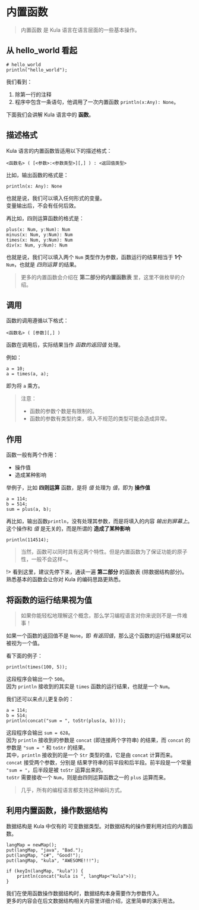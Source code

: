 # 内置函数
> 内置函数 是 Kula 语言在语言层面的一些基本操作。

## 从 hello_world 看起
```kula
# hello_world
println("hello_world");
```

我们看到：
1. 除第一行的注释
2. 程序中包含一条语句，他调用了一次内置函数 `println(x:Any): None`。

下面我们会讲解 Kula 语言中的 **函数**。

## 描述格式
Kula 语言的内置函数皆适用以下的描述格式：
```
<函数名> ( [<参数>:<参数类型>][,] ) : <返回值类型>
```

比如，输出函数的格式是：
```
println(x: Any): None
```
也就是说，我们可以填入任何形式的变量。    
变量输出后，不会有任何后效。

再比如，四则运算函数的格式是：
```
plus(x: Num, y:Num): Num
minus(x: Num, y:Num): Num
times(x: Num, y:Num): Num
div(x: Num, y:Num): Num
```
也就是说，我们可以填入两个 `Num` 类型作为参数，函数运行的结果相当于 **1个** `Num`，也就是 *四则运算* 的结果。

> 更多的内置函数会介绍在 **第二部分的内置函数表** 里，这里不做枚举的介绍。

## 调用
函数的调用遵循以下格式：
```
<函数名> ( [参数][,] )
```
函数在调用后，实际结果当作 *函数的返回值* 处理。

例如：
```kula
a = 10;
a = times(a, a);
```
即为将 `a` 乘方。

> 注意：  
> + 函数的参数个数是有限制的。
> + 函数的参数有类型约束，填入不规范的类型可能会造成异常。

## 作用
函数一般有两个作用：
+ 操作值
+ 造成某种影响

举例子，比如 **四则运算** 函数，是将 *值* 处理为 *值*，即为 **操作值**
```kula
a = 114;
b = 514;
sum = plus(a, b);
```

再比如，输出函数`println`，没有处理其参数，而是将填入的内容 *输出到屏幕上*。   
这个操作和 *值* 是无关的，而是所谓的 **造成了某种影响**
```kula
println(114514);
```

> 当然，函数可以同时具有这两个特性。但是内置函数为了保证功能的原子性，一般不会这样~。

!> 看到这里，建议先停下来，通读一遍 **第二部分** 的函数表 (除数据结构部分)。    
熟悉基本的函数会让你对 Kula 的编码思路更熟悉。

## 将函数的运行结果视为值
> 如果你能轻松地理解这个概念，那么学习编程语言对你来说则不是一件难事！

如果一个函数的返回值不是 `None`，即 *有返回值*，那么这个函数的运行结果就可以被视为一个值。

看下面的例子：
```kula
println(times(100, 5));
```
这段程序会输出一个 `500`。    
因为 `println` 接收到的其实是 `times` 函数的运行结果，也就是一个 `Num`。

我们还可以来点儿更复杂的：
```kula
a = 114;
b = 514;
println(concat("sum = ", toStr(plus(a, b))));
```

这段程序会输出 `sum = 628`。    
因为 `println` 接收到的参数是 `concat` (即连接两个字符串) 的结果，而 `concat` 的参数是 `"sum = "` 和 `toStr` 的结果。   
其中，`println` 接收到的是一个 `Str` 类型的值，它是由 `concat` 计算而来。    
`concat` 接受两个参数，分别是 结果字符串的前半段和后半段。前半段是一个常量 `"sum = "`，后半段是被 `toStr` 运算出来的。    
`toStr` 需要接收一个 `Num`，则是由四则运算函数之一的 `plus` 运算而来。

> 几乎，所有的编程语言都支持这种编码方式。

## 利用内置函数，操作数据结构
数据结构是 Kula 中仅有的 可变数据类型。对数据结构的操作要利用对应的内置函数。

```kula
langMap = newMap();
put(langMap, "java", "Bad.");
put(langMap, "c#", "Good!");
put(langMap, "kula", "AWESOME!!!");

if (keyIn(langMap, "kula")) {
    println(concat("kula is ", langMap<"kula">));
}
```

我们在使用函数操作数据结构时，数据结构本身需要作为参数传入。   
更多的内容会在后文数据结构相关内容里详细介绍，这里简单的演示用法。